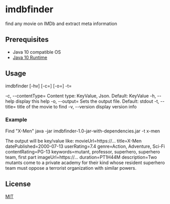 # imdbfinder
find any movie on IMDb and extract meta information 

## Prerequisites
* Java 10 compatible OS
* [Java 10 Runtime](https://www.oracle.com/technetwork/java/javase/downloads/index.html)

## Usage

imdbfinder [-hv] [-c=<contentType>] [-o=<outputFile>] -t=<movieTitle>

  -c, --contentType=<contentType>
                             Content type: KeyValue, Json. Default: KeyValue
  -h, --help                 display this help
  -o, --output=<outputFile>  Sets the output file. Default: stdout
  -t, --title=<movieTitle>   title of the movie to find
  -v, --version              display version info

### Example

Find "X-Men"
	java -jar imdbfinder-1.0-jar-with-dependencies.jar -t x-men

The output will be key/value like:
	movieUrl=https://...
	title=X-Men
	datePublished=2000-07-13
	userRating=7.4
	genre=Action, Adventure, Sci-Fi
	contentRating=PG-13
	keywords=mutant, professor, superhero, superhero team, first part
	imageUrl=https://...
	duration=PT1H44M
	description=Two mutants come to a private academy for their kind whose resident superhero team must oppose a terrorist organization with similar powers.

## License
[MIT](https://github.com/geheb/imdbfinder/blob/master/LICENSE)
